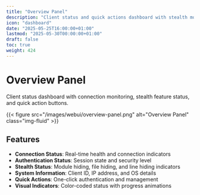 ```yaml
---
title: "Overview Panel"
description: "Client status and quick actions dashboard with stealth monitoring"
icon: "dashboard"
date: "2025-05-25T16:00:00+01:00"
lastmod: "2025-05-30T00:00:00+01:00"
draft: false
toc: true
weight: 424
---
```


# Overview Panel

Client status dashboard with connection monitoring, stealth feature status, and quick action buttons.

{{< figure src="/images/webui/overview-panel.png" alt="Overview Panel" class="img-fluid" >}}

## Features

- **Connection Status**: Real-time health and connection indicators
- **Authentication Status**: Session state and security level
- **Stealth Status**: Module hiding, file hiding, and line hiding indicators
- **System Information**: Client ID, IP address, and OS details
- **Quick Actions**: One-click authentication and management
- **Visual Indicators**: Color-coded status with progress animations 